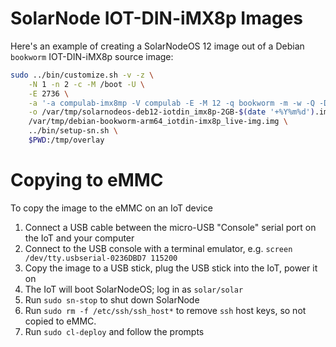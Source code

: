 # SolarNode IOT-DIN-iMX8p Images

Here's an example of creating a SolarNodeOS 12 image out of a Debian `bookworm` IOT-DIN-iMX8p source
image:

```sh
sudo ../bin/customize.sh -v -z \
	-N 1 -n 2 -c -M /boot -U \
	-E 2736 \
	-a '-a compulab-imx8mp -V compulab -E -M 12 -q bookworm -m -w -Q -D conf/packages-deb12-del-early.txt -K conf/packages-deb12-add.txt -k conf/packages-deb12-keep.txt -X bin/extra-early.sh -x bin/extra-late.sh -o 172.16.159.167:3142' \
	-o /var/tmp/solarnodeos-deb12-iotdin_imx8p-2GB-$(date '+%Y%m%d').img \
	/var/tmp/debian-bookworm-arm64_iotdin-imx8p_live-img.img \
	../bin/setup-sn.sh \
	$PWD:/tmp/overlay
```

# Copying to eMMC

To copy the image to the eMMC on an IoT device

1. Connect a USB cable between the micro-USB "Console" serial port on the IoT and your computer
2. Connect to the USB console with a terminal emulator, e.g. `screen /dev/tty.usbserial-0236DBD7 115200`
3. Copy the image to a USB stick, plug the USB stick into the IoT, power it on
4. The IoT will boot SolarNodeOS; log in as `solar/solar`
5. Run `sudo sn-stop` to shut down SolarNode 
6. Run `sudo rm -f /etc/ssh/ssh_host*` to remove `ssh` host keys, so not copied to eMMC.
7. Run `sudo cl-deploy` and follow the prompts
